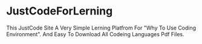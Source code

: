 # JustCodeForLerning
This JustCode Site A Very Simple Lerning Platfrom For "Why To Use Coding Environment".  And Easy To Download All Codeing Languages Pdf Files. 
